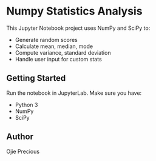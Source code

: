 # Numpy Statistics Analysis

This Jupyter Notebook project uses NumPy and SciPy to:
- Generate random scores
- Calculate mean, median, mode
- Compute variance, standard deviation
- Handle user input for custom stats

## Getting Started

Run the notebook in JupyterLab. Make sure you have:
- Python 3
- NumPy
- SciPy

## Author
Ojie Precious
